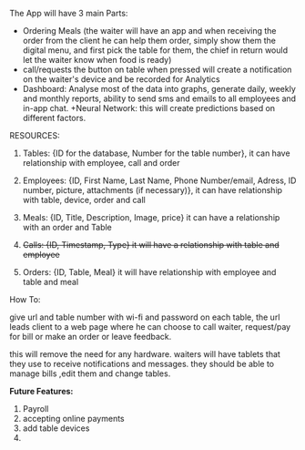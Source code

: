 The App will have 3 main Parts:
+ Ordering Meals (the waiter will have an app and when receiving the order from the client he can help them order, simply show them the digital menu, and first pick the table for them, the chief in return would let the waiter know when food is ready)
+ call/requests the button on table when pressed will create a notification on the waiter's device and be recorded for Analytics
+ Dashboard: Analyse most of the data into graphs, generate daily, weekly and monthly reports, ability to send sms and emails to all employees and in-app chat.
+Neural Network: this will create predictions based on different factors.



RESOURCES:

1. Tables: {ID for the database, Number for the table number}, it can have relationship with employee, call and order

2. Employees: {ID, First Name, Last Name, Phone Number/email, Adress, ID number, picture, attachments (if necessary)}, it can have relationship with table, device, order and call

3. Meals: {ID, Title, Description, Image, price} it can have a relationship with an order and Table

4. ~~Calls: {ID, Timestamp, Type} it will have a relationship with table and employee~~

5. Orders: {ID, Table, Meal} it will have relationship with employee and table and meal

How To:

give url and table number with wi-fi and password on each table, the url leads client to a web page where he can choose to call waiter, request/pay for bill or make an order or leave feedback.

this will remove the need for any hardware. waiters will have tablets that they use to receive notifications and messages. they should be able to manage bills ,edit them and change tables.

**Future Features:**
1. Payroll
2. accepting online payments
3. add table devices
4. 